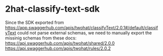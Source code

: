# 2hat-classify-text-sdk

Since the SDK exported from https://app.swaggerhub.com/apis/twohat/classifyText/2.0.1#/default/classifyText could not parse external schemas, we need to manually export the missinig schemas from these docs:
https://api.swaggerhub.com/apis/twohat/shared/2.0.0
https://api.swaggerhub.com/apis/twohat/rules/2.0.2
